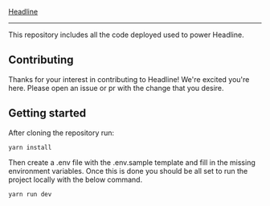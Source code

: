 [Headline](/src/assets/img-hero.png)

---

This repository includes all the code deployed used to power Headline.

## Contributing

Thanks for your interest in contributing to Headline! We're excited you're here. Please open an issue or pr with the change that you desire.

## Getting started

After cloning the repository run:

```
yarn install
```

Then create a .env file with the .env.sample template and
fill in the missing environment variables. Once this is
done you should be all set to run the project locally
with the below command.

```
yarn run dev
```
